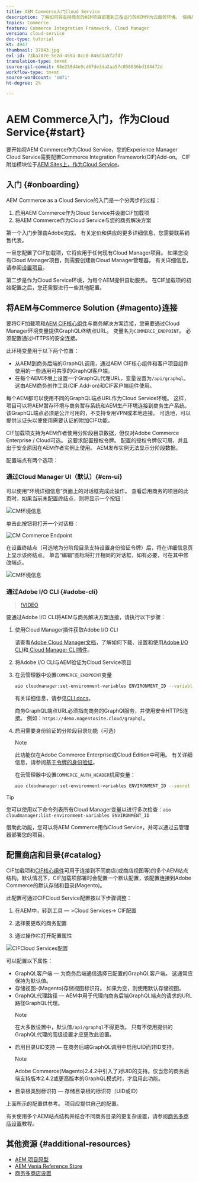 ```yaml
---
title: AEM Commerce入门Cloud Service
description: 了解如何将支持商务的AEM项目部署到正在运行的AEM作为云服务环境。 使用Adobe Cloud Manager和CI/CD管道的功能，为正在运行的环境构建Venia参考店面。
topics: Commerce
feature: Commerce Integration Framework, Cloud Manager
version: cloud-service
doc-type: tutorial
kt: 4947
thumbnail: 37843.jpg
exl-id: 73ba707e-5e2d-459a-8cc8-846d1a5f2fd7
translation-type: tm+mt
source-git-commit: 08e258d4e9cd67de3da2aa57c058036bd104472d
workflow-type: tm+mt
source-wordcount: '1071'
ht-degree: 2%

---
```


# AEM Commerce入门，作为Cloud Service{#start}

要开始将AEM Commerce作为Cloud Service，您的Experience Manager Cloud Service需要配置Commerce Integration Framework(CIF)Add-on。 CIF附加模块位于[AEM Sites上，作为Cloud Service](https://docs.adobe.com/content/help/zh-Hans/experience-manager-cloud-service/sites/home.html)。

## 入门 {#onboarding}

AEM Commerce as a Cloud Service的入门是一个分两步的过程：

1. 启用AEM Commerce作为Cloud Service并设置CIF加载项
2. 将AEM Commerce作为Cloud Service与您的商务解决方案

第一个入门步骤由Adobe完成。 有关定价和供应的更多详细信息，您需要联系销售代表。

一旦您配置了CIF加载项，它将应用于任何现有Cloud Manager项目。 如果您没有Cloud Manager项目，则需要创建新Cloud Manager管理器。 有关详细信息，请参阅[设置项目](https://docs.adobe.com/content/help/en/experience-manager-cloud-manager/using/getting-started/setting-up-program.html)。

第二步是作为Cloud Service环境，为每个AEM提供自助服务。 在CIF加载项的初始配置之后，您还需要进行一些其他配置。

## 将AEM与Commerce Solution {#magento}连接

要将CIF加载项和[AEM CIF核心组件](https://github.com/adobe/aem-core-cif-components)与商务解决方案连接，您需要通过Cloud Manager环境变量提供GraphQL终结点URL。 变量名为`COMMERCE_ENDPOINT`。 必须配置通过HTTPS的安全连接。

此环境变量用于以下两个位置：

- 从AEM到商务后端的GraphQL调用，通过AEM CIF核心组件和客户项目组件使用的一些通用可共享的GraphQl客户端。
- 在每个AEM环境上设置一个GraphQL代理URL，变量设置为`/api/graphql`。 这由AEM商务创作工具(CIF Add-on)和CIF客户端组件使用。

每个AEM都可以使用不同的GraphQL端点URL作为Cloud Service环境。 这样，项目可以将AEM暂存环境与商务暂存系统和AEM生产环境连接到商务生产系统。 该GraphQL端点必须是公开可用的，不支持专用VPN或本地连接。 可选地，可以提供认证头以便使用需要认证的附加CIF功能。

CIF加载项支持为AEM作者使用分阶段目录数据，但仅对Adobe Commerce Enterprise / Cloud可选。 这要求配置授权令牌。 配置的授权令牌仅可用，并且出于安全原因在AEM作者实例上使用。 AEM发布实例无法显示分阶段数据。

配置端点有两个选项：

### 通过Cloud Manager UI（默认）{#cm-ui}

可以使用“环境详细信息”页面上的对话框完成此操作。 查看启用商务的项目的此页时，如果当前未配置终结点，则将显示一个按钮：

![CM环境信息](/help/commerce-cloud/assets/commerce-cmui.png)

单击此按钮将打开一个对话框：

![CM Commerce Endpoint](/help/commerce-cloud/assets/commerce-cm-endpoint.png)

在设置终结点（可选地为分阶段目录支持设置身份验证令牌）后，将在详细信息页上显示该终结点。 单击“编辑”图标将打开相同的对话框，如有必要，可在其中修改端点。

![CM环境信息](/help/commerce-cloud/assets/commerce-cmui-done.png)

### 通过Adobe I/O CLI {#adobe-cli}

>[!VIDEO](https://video.tv.adobe.com/v/37843?quality=12&learn=on)

要通过Adobe I/O CLI将AEM与商务解决方案连接，请执行以下步骤：

1. 使用Cloud Manager插件获取Adobe I/O CLI

   请查看[Adobe Cloud Manager文档](https://docs.adobe.com/content/help/en/experience-manager-cloud-manager/using/introduction-to-cloud-manager.html)，了解如何下载、设置和使用[Adobe I/O CLI](https://github.com/adobe/aio-cli)和[ Cloud Manager CLI插件](https://github.com/adobe/aio-cli-plugin-cloudmanager)。

2. 将Adobe I/O CLI与AEM验证为Cloud Service项目

3. 在云管理器中设置`COMMERCE_ENDPOINT`变量

   ```bash
   aio cloudmanager:set-environment-variables ENVIRONMENT_ID --variable COMMERCE_ENDPOINT "<Magento GraphQL endpoint URL>"
   ```

   有关详细信息，请参见[CLI docs](https://github.com/adobe/aio-cli-plugin-cloudmanager#aio-cloudmanagerset-environment-variables-environmentid)。

   商务GraphQL端点URL必须指向商务的GraphQl服务，并使用安全HTTPS连接。 例如：`https://demo.magentosite.cloud/graphql`。

4. 启用需要身份验证的分阶段目录功能（可选）

   >[!NOTE]
   >
   >此功能仅在Adobe Commerce Enterprise或Cloud Edition中可用。 有关详细信息，请参阅[基于令牌的身份验证](https://devdocs.magento.com/guides/v2.4/get-started/authentication/gs-authentication-token.html#integration-tokens)。

   在云管理器中设置`COMMERCE_AUTH_HEADER`机密变量：

   ```bash
   aio cloudmanager:set-environment-variables ENVIRONMENT_ID --secret COMMERCE_AUTH_HEADER "Authorization: Bearer <Access Token>"
   ```

>[!TIP]
>
>您可以使用以下命令列表所有Cloud Manager变量以进行多次检查：`aio cloudmanager:list-environment-variables ENVIRONMENT_ID`

借助此功能，您可以将AEM Commerce用作Cloud Service，并可以通过云管理器部署您的项目。

## 配置商店和目录{#catalog}

CIF加载项和[CIF核心组件](https://github.com/adobe/aem-core-cif-components)可用于连接到不同商店(或商店视图等)的多个AEM站点结构。默认情况下，CIF加载项部署时会配置一个默认配置，该配置连接到Adobe Commerce的默认存储和目录(Magento)。

此配置可通过CIFCloud Service配置按以下步骤调整：

1. 在AEM中，转到工具 — >Cloud Services-> CIF配置

2. 选择要更改的商务配置

3. 通过操作栏打开配置属性

![CIFCloud Services配置](/help/commerce-cloud/assets/cif-cloud-service-config.png)

可以配置以下属性：

- GraphQL客户端 — 为商务后端通信选择已配置的GraphQL客户端。 这通常应保持为默认值。
- 存储视图-(Magento)存储视图标识符。 如果为空，则使用默认存储视图。
- GraphQL代理路径 — AEM中用于代理向商务后端GraphQL端点的请求的URL路径GraphQL代理。
   >[!NOTE]
   >
   > 在大多数设置中，默认值`/api/graphql`不得更改。 只有不使用提供的GraphQL代理的高级设置才应更改此设置。
- 启用目录UID支持 — 在商务后端GraphQL调用中启用UID而非ID支持。
   >[!NOTE]
   >
   > Adobe Commerce(Magento)2.4.2中引入了对UID的支持。仅当您的商务后端支持版本2.4.2或更高版本的GraphQL模式时，才启用此功能。
- 目录根类别标识符 — 存储目录根的标识符（UID或ID）

上面所示的配置供参考。 项目应提供自己的配置。

有关使用多个AEM站点结构并结合不同商务目录的更复杂设置，请参阅[商务多商店设置](configuring/multi-store-setup.md)教程。

## 其他资源 {#additional-resources}

- [AEM 项目原型](https://github.com/adobe/aem-project-archetype)
- [AEM Venia Reference Store](https://github.com/adobe/aem-cif-guides-venia)
- [商务多商店设置](configuring/multi-store-setup.md)
